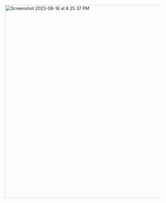 <img width="625" alt="Screenshot 2023-08-16 at 6 25 37 PM" src="https://github.com/comeonaman/react-weatherapp/assets/102567339/1ea6b0dc-8c88-4157-b0e1-493bd50f7529">
